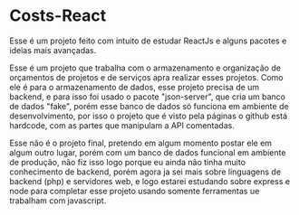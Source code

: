 # Costs-React

Esse é um projeto feito com intuito de estudar ReactJs e alguns pacotes e ideias mais avançadas.

Esse é um projeto que trabalha com o armazenamento e organização de orçamentos de projetos e de serviços apra realizar esses projetos. Como ele é para o armazenamento de dados, esse projeto precisa de um backend, e para isso foi usado o pacote "json-server", que cria um banco de dados "fake", porém esse banco de dados só funciona em ambiente de desenvolvimento, por isso o projeto que é visto pela páginas o github está hardcode, com as partes que manipulam a API comentadas.

Esse não é o projeto final, pretendo em algum momento postar ele em algum outro lugar, porém com um banco de dados funcional em ambiente de produção, não fiz isso logo porque eu ainda não tinha muito conhecimento de backend, porém agora ja sei mais sobre linguagens de backend (php) e servidores web, e logo estarei estudando sobre express e node para completar esse projeto usando somente ferramentas ue trabalham com javascript.
